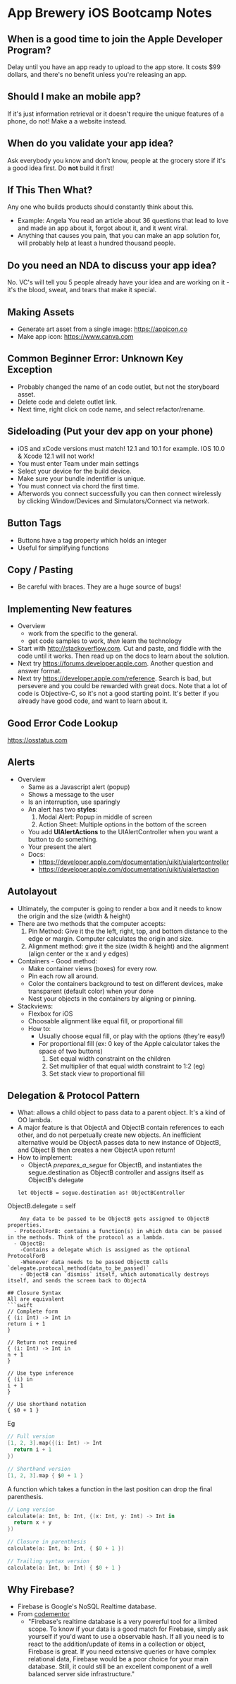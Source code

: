 # App Brewery iOS Bootcamp Notes

## When is a good time to join the Apple Developer Program?
Delay until you have an app ready to upload to the app store.
It costs $99 dollars, and there's no benefit unless you're releasing an app.

## Should I make an mobile app?
If it's just information retrieval or it doesn't require the unique features of a phone, do not! Make a a website instead.

## When do you validate your app idea?
Ask everybody you know and don't know, people at the grocery store if it's a good idea first. Do **not** build it first!

## If This Then What?
Any one who builds products should constantly think about this.
- Example: Angela You read an article about 36 questions that lead to love and made an app about it, forgot about it, and it went viral.
- Anything that causes you pain, that you can make an app solution for, will probably help at least a hundred thousand people.

## Do you need an NDA to discuss your app idea?
No. VC's will tell you 5 people already have your idea and are working on it - it's the blood, sweat, and tears that make it special.

## Making Assets
- Generate art asset from a single image: <https://appicon.co>
- Make app icon: <https://www.canva.com>

## Common Beginner Error: Unknown Key Exception
- Probably changed the name of an code outlet, but not the storyboard asset.
- Delete code and delete outlet link.
- Next time, right click on code name, and select refactor/rename.

## Sideloading (Put your dev app on your phone)
- iOS and xCode versions must match! 12.1 and 10.1 for example. IOS 10.0 & Xcode 12.1 will not work!
- You must enter Team under main settings
- Select your device for the build device.
- Make sure your bundle indentifier is unique.
- You must connect via chord the first time.
- Afterwords you connect successfully you can then connect wirelessly by clicking Window/Devices and Simulators/Connect via network.

## Button Tags
- Buttons have a tag property which holds an integer
- Useful for simplifying functions

## Copy / Pasting
- Be careful with braces. They are a huge source of bugs!

## Implementing New features
- Overview
  - work from the specific to the general.
  - get code samples to work, *then* learn the technology
- Start with <http://stackoverflow.com>. Cut and paste, and fiddle with the code until it works. Then read up on the docs to learn about the solution.
- Next try <https://forums.developer.apple.com>. Another question and answer format.
- Next try <https://developer.apple.com/reference>. Search is bad, but persevere and you could be rewarded with great docs. Note that a lot of code is Objective-C, so it's not a good starting point. It's better if you already have good code, and want to learn about it.

## Good Error Code Lookup
<https://osstatus.com>

## Alerts
- Overview
  - Same as a Javascript alert (popup)
  - Shows a message to the user
  - Is an interruption, use sparingly
  - An alert has two **styles**:
    1. Modal Alert: Popup in middle of screen
    2. Action Sheet: Multiple options in the bottom of the screen
  - You add **UIAlertActions** to the UIAlertController when you want a button to do something.
  - Your present the alert
  - Docs:
    - <https://developer.apple.com/documentation/uikit/uialertcontroller>
    - <https://developer.apple.com/documentation/uikit/uialertaction>

## Autolayout
- Ultimately, the computer is going to render a box and it needs to know the origin and the size (width & height)
- There are two methods that the computer accepts:
  1. Pin Method: Give it the the left, right, top, and bottom distance to the edge or margin.  Computer calculates the origin and size.
  2. Alignment method: give it the size (width & height) and the alignment (align center or the x and y edges)
- Containers - Good method:
  - Make container views (boxes) for every row.
  - Pin each row all around.
  - Color the containers background to test on different devices, make transparent (default color) when your done
  - Nest your objects in the containers by aligning or pinning.
- Stackviews:
  - Flexbox for iOS
  - Choosable alignment like equal fill, or proportional fill
  - How to:
    - Usually choose equal fill, or play with the options (they're easy!)
    - For proportional fill (ex: 0 key of the Apple calculator takes the space of two buttons)
      1. Set equal width constraint on the children
      2. Set multiplier of that equal width constraint to 1:2 (eg)
      3. Set stack view to proportional fill

## Delegation & Protocol Pattern
  - What: allows a child object to pass data to a parent object. It's a kind of OO lambda.
  - A major feature is that ObjectA and ObjectB contain references to each other, and do not perpetually create new objects. An inefficient alternative would be ObjectA passes data to new instance of ObjectB, and Object B then creates a new ObjectA upon return!
  - How to implement:
    - ObjectA *prepares_a_segue* for ObjectB, and instantiates the segue.destination as ObjectB controller and assigns itself as ObjectB's delegate
    ```
    let ObjectB = segue.destination as! ObjectBController
ObjectB.delegate = self
  ```
      Any data to be passed to be ObjectB gets assigned to ObjectB properties.
    - ProtocolForB: contains a function(s) in which data can be passed in the methods. Think of the protocol as a lambda.
    - ObjectB:
      -Contains a delegate which is assigned as the optional ProtocolForB
      -Whenever data needs to be passed ObjectB calls `delegate.protocal_method(data_to_be_passed)`
      - ObjectB can `dismiss` itself, which automatically destroys itself, and sends the screen back to ObjectA

## Closure Syntax
All are equivalent
```swift
// Complete form
{ (i: Int) -> Int in
  return i + 1
}

// Return not required
{ (i: Int) -> Int in
  n + 1
}

// Use type inference
{ (i) in
  i + 1
}

// Use shorthand notation
{ $0 + 1 }
```
Eg
```swift
// Full version
[1, 2, 3].map({(i: Int) -> Int
  return i + 1
})

// Shorthand version
[1, 2, 3].map { $0 + 1 }
```
A function which takes a function in the last position can drop the final parenthesis.
```swift
// Long version
calculate(a: Int, b: Int, {(x: Int, y: Int) -> Int in
  return x + y
})

// Closure in parenthesis
calculate(a: Int, b: Int, { $0 + 1 })

// Trailing syntax version
calculate(a: Int, b: Int) { $0 + 1 }
```
## Why Firebase?
- Firebase is Google's NoSQL Realtime database.
- From [codementor](https://www.codementor.io/cultofmetatron/when-you-should-and-shouldn-t-use-firebase-f62bo3gxv)
  - "Firebase's realtime database is a very powerful tool for a limited scope. To know if your data is a good match for Firebase, simply ask yourself if you'd want to use a observable hash. If all you need is to react to the addition/update of items in a collection or object, Firebase is great. If you need extensive queries or have complex relational data, Firebase would be a poor choice for your main database. Still, it could still be an excellent component of a well balanced server side infrastructure."
